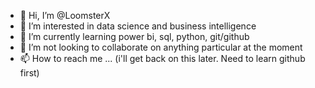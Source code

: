 - 👋 Hi, I’m @LoomsterX
- 👀 I’m interested in data science and business intelligence
- 🌱 I’m currently learning power bi, sql, python, git/github
- 💞️ I’m not looking to collaborate on anything particular at the moment
- 📫 How to reach me ... (i'll get back on this later. Need to learn github first) 

<!---
LoomsterX/LoomsterX is a ✨ special ✨ repository because its `README.md` (this file) appears on your GitHub profile.
You can click the Preview link to take a look at your changes.
--->
